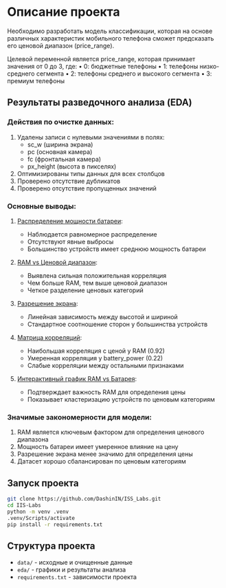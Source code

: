 # Описание проекта
Необходимо разработать модель классификации, которая на основе различных характеристик мобильного телефона сможет предсказать его ценовой диапазон (price_range).

Целевой переменной является price_range, которая принимает значения от 0 до 3, где:
• 0: бюджетные телефоны
• 1: телефоны низко-среднего сегмента
• 2: телефоны среднего и высокого сегмента
• 3: премиум телефоны

## Результаты разведочного анализа (EDA)

### Действия по очистке данных:
1. Удалены записи с нулевыми значениями в полях:
   - sc_w (ширина экрана)
   - pc (основная камера)
   - fc (фронтальная камера)
   - px_height (высота в пикселях)
2. Оптимизированы типы данных для всех столбцов
3. Проверено отсутствие дубликатов
4. Проверено отсутствие пропущенных значений

### Основные выводы:
1. [Распределение мощности батареи](./eda/battery_distribution.png):
   - Наблюдается равномерное распределение
   - Отсутствуют явные выбросы
   - Большинство устройств имеет среднюю мощность батареи

2. [RAM vs Ценовой диапазон](./eda/ram_price_scatter.png):
   - Выявлена сильная положительная корреляция
   - Чем больше RAM, тем выше ценовой диапазон
   - Четкое разделение ценовых категорий

3. [Разрешение экрана](./eda/resolution.png):
   - Линейная зависимость между высотой и шириной
   - Стандартное соотношение сторон у большинства устройств

4. [Матрица корреляций](./eda/correlation_matrix.png):
   - Наибольшая корреляция с ценой у RAM (0.92)
   - Умеренная корреляция у battery_power (0.22)
   - Слабые корреляции между остальными признаками

5. [Интерактивный график RAM vs Батарея](./eda/interactive_plot.html):
   - Подтверждает важность RAM для определения цены
   - Показывает кластеризацию устройств по ценовым категориям

### Значимые закономерности для модели:
1. RAM является ключевым фактором для определения ценового диапазона
2. Мощность батареи имеет умеренное влияние на цену
3. Разрешение экрана менее значимо для определения цены
4. Датасет хорошо сбалансирован по ценовым категориям

## Запуск проекта
```bash
git clone https://github.com/DashinIN/ISS_Labs.git
cd IIS-Labs
python -m venv .venv
.venv/Scripts/activate
pip install -r requirements.txt
```

## Структура проекта
- `data/` - исходные и очищенные данные
- `eda/` - графики и результаты анализа
- `requirements.txt` - зависимости проекта